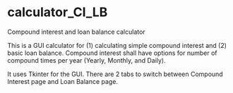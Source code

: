 # calculator_CI_LB
Compound interest and loan balance calculator

This is a GUI calculator for (1) calculating simple compound interest and (2) basic loan balance. Compound interest shall have options for number of compound times per year (Yearly, Monthly, and Daily). 

It uses Tkinter for the GUI. There are 2 tabs to switch between Compound Interest page and Loan Balance page. 
